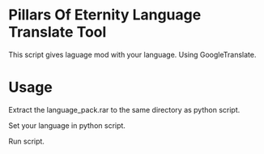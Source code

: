 # Pillars Of Eternity Language Translate Tool

This script gives laguage mod with your language. Using GoogleTranslate.

# Usage

Extract the language_pack.rar to the same directory as python script.

Set your language in python script.

Run script.
